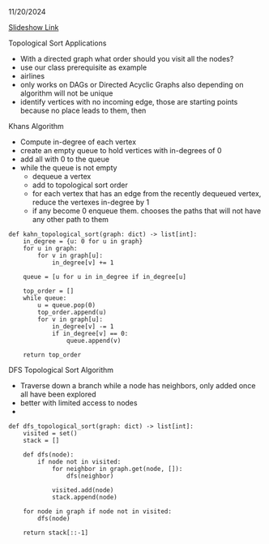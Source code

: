 11/20/2024

[Slideshow Link](https://docs.google.com/presentation/d/1xjUfp4NN1LdLBGMtj1oVjrX7Ko5xHbSRT77QkooHU9E/edit#slide=id.g2ce5e3b576a_0_117)

Topological Sort Applications
 - With a directed graph what order should you visit all the nodes?
 - use our class prerequisite as example
 - airlines
 - only works on DAGs or Directed Acyclic Graphs also depending on algorithm will not be unique
 - identify vertices with no incoming edge, those are starting points because no place leads to them, then 

Khans Algorithm
 - Compute in-degree of each vertex
 - create an empty queue to hold vertices with in-degrees of 0
 - add all with 0 to the queue
 - while the queue is not empty
	 - dequeue a vertex
	 - add to topological sort order
	 - for each vertex that has an edge from the recently dequeued vertex, reduce the vertexes in-degree by 1
	 - if any become 0 enqueue them. chooses the paths that will not have any other path to them

```
def kahn_topological_sort(graph: dict) -> list[int]:
	in_degree = {u: 0 for u in graph}
	for u in graph:
		for v in graph[u]:
			in_degree[v] += 1

	queue = [u for u in in_degree if in_degree[u]
	
	top_order = []
	while queue:
		u = queue.pop(0)
		top_order.append(u)
		for v in graph[u]:
			in_degree[v] -= 1
			if in_degree[v] == 0:
				queue.append(v)

	return top_order
```

DFS Topological Sort Algorithm
 - Traverse down a branch while a node has neighbors, only added once all have been explored
 - better with limited access to nodes
 - 

```
def dfs_topological_sort(graph: dict) -> list[int]:
	visited = set()
	stack = []

	def dfs(node):
		if node not in visited:
			for neighbor in graph.get(node, []):
				dfs(neighbor)

			visited.add(node)
			stack.append(node)

	for node in graph if node not in visited:
		dfs(node)

	return stack[::-1]
```